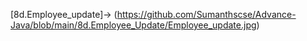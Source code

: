 [8d.Employee_update]->
(https://github.com/Sumanthscse/Advance-Java/blob/main/8d.Employee_Update/Employee_update.jpg)
